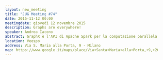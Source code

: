 ```yaml
---
layout: new_meeting
title: "JUG Meeting #74"
date: 2015-11-12 00:00
meetingdate: giovedì 12 novembre 2015
description: Graphs are everywhere!
speaker: Andrea Iacono
abstract: GraphX è l'API di Apache Spark per la computazione parallela di grafi. Questo intervento introdurrà brevemente il concetto di grafo e illustrerà alcuni dei problemi che possono essere modellizzati utilizzandolo. Di seguito verrà presentata l'API GraphX, che verrà poi utilizzata per illustrare la soluzione pratica di un problema.
location: Veespo
address: Via S. Maria alla Porta, 9 - Milano
map: https://www.google.it/maps/place/Via+Santa+Maria+alla+Porta,+9,+20123+Milano/@45.4664129,9.1817829,17z/data=!4m2!3m1!1s0x4786c153a8292d05:0x4c6f0a73c08286b9
---
```

